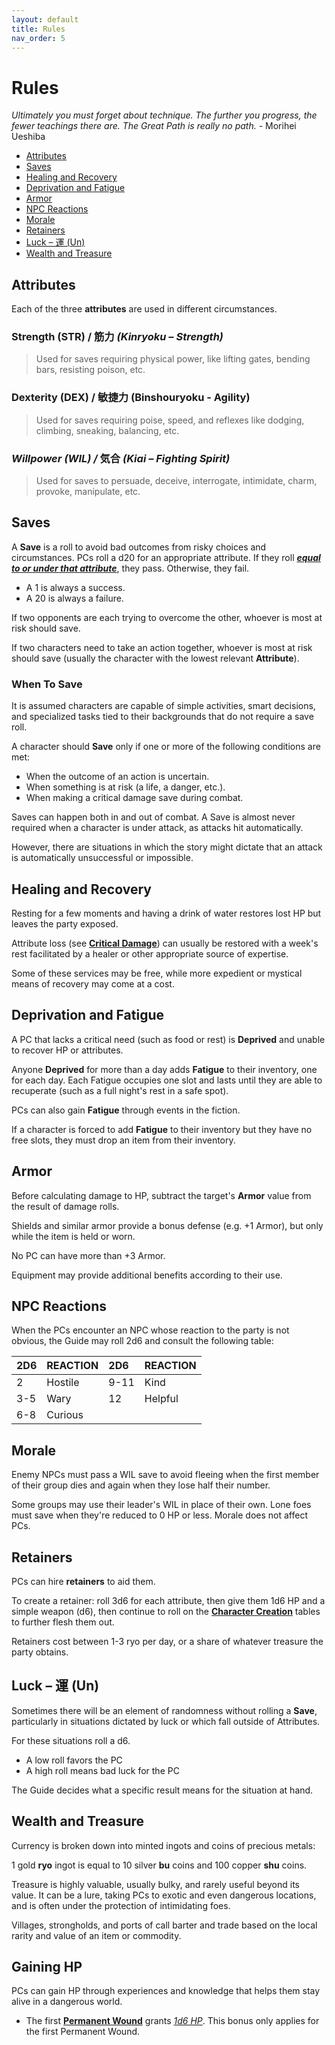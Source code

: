 ```yaml
---
layout: default
title: Rules
nav_order: 5
---
```

# Rules

*Ultimately you must forget about technique. The further you progress, the fewer teachings there are. The Great Path is really no path.* - Morihei Ueshiba

- [Attributes](https://jasonkenney.github.io/Ikezu-ishi/04-rules.html#attributes)  
- [Saves](https://jasonkenney.github.io/Ikezu-ishi/04-rules.html#saves)  
- [Healing and Recovery](https://jasonkenney.github.io/Ikezu-ishi/04-rules.html#healing-and-recovery)  
- [Deprivation and Fatigue](https://jasonkenney.github.io/Ikezu-ishi/04-rules.html#deprivation-and-fatigue)  
- [Armor](https://jasonkenney.github.io/Ikezu-ishi/04-rules.html#armor)  
- [NPC Reactions](https://jasonkenney.github.io/Ikezu-ishi/04-rules.html#npc-reactions)  
- [Morale](https://jasonkenney.github.io/Ikezu-ishi/04-rules.html#morale)  
- [Retainers](https://jasonkenney.github.io/Ikezu-ishi/04-rules.html#retainers)  
- [Luck – 運 (Un)](https://jasonkenney.github.io/Ikezu-ishi/04-rules.html#luck-–-運-un)  
- [Wealth and Treasure](https://jasonkenney.github.io/Ikezu-ishi/04-rules.html#wealth-and-treasure)  

## Attributes

Each of the three **attributes** are used in different circumstances.

### Strength (STR) / 筋力 *(Kinryoku – Strength)*

> Used for saves requiring physical power, like lifting gates, bending bars, resisting poison, etc.

### Dexterity (DEX) / 敏捷力 (Binshouryoku - Agility)

> Used for saves requiring poise, speed, and reflexes like dodging, climbing, sneaking, balancing, etc.

### *Willpower (WIL) /* 気合 *(Kiai – Fighting Spirit)*

> Used for saves to persuade, deceive, interrogate, intimidate, charm, provoke, manipulate, etc.

## Saves

A **Save** is a roll to avoid bad outcomes from risky choices and circumstances. PCs roll a d20 for an appropriate attribute. If they roll ***<u>equal to or under that attribute</u>***, they pass. Otherwise, they fail.

- A 1 is always a success.
- A 20 is always a failure.

If two opponents are each trying to overcome the other, whoever is most at risk should save.

If two characters need to take an action together, whoever is most at risk should save (usually the character with the lowest relevant **Attribute**).

### When To Save

It is assumed characters are capable of simple activities, smart decisions, and specialized tasks tied to their backgrounds that do not require a save roll.

A character should **Save** only if one or more of the following conditions are met:

- When the outcome of an action is uncertain.
- When something is at risk (a life, a danger, etc.).
- When making a critical damage save during combat.

Saves can happen both in and out of combat. A Save is almost never required when a character is under attack, as attacks hit automatically.

However, there are situations in which the story might dictate that an attack is automatically unsuccessful or impossible.

## Healing and Recovery

Resting for a few moments and having a drink of water restores lost HP but leaves the party exposed.

Attribute loss (see [**Critical Damage**](05-combat#critical-damage)) can usually be restored with a week's rest facilitated by a healer or other appropriate source of expertise.

Some of these services may be free, while more expedient or mystical means of recovery may come at a cost.

## Deprivation and Fatigue

A PC that lacks a critical need (such as food or rest) is **Deprived** and unable to recover HP or attributes.

Anyone **Deprived** for more than a day adds **Fatigue** to their inventory, one for each day. Each Fatigue occupies one slot and lasts until they are able to recuperate (such as a full night's rest in a safe spot).

PCs can also gain **Fatigue** through events in the fiction.

If a character is forced to add **Fatigue** to their inventory but they have no free slots, they must drop an item from their inventory.

## Armor

Before calculating damage to HP, subtract the target's **Armor** value from the result of damage rolls.

Shields and similar armor provide a bonus defense (e.g. +1 Armor), but only while the item is held or worn.

No PC can have more than +3 Armor.

Equipment may provide additional benefits according to their use.

## NPC Reactions

When the PCs encounter an NPC whose reaction to the party is not obvious, the Guide may roll 2d6 and consult the following table:

| 2D6 | REACTION | 2D6  | REACTION |
|:----|:---------|:-----|:---------|
| 2   | Hostile  | 9-11 | Kind     |
| 3-5 | Wary     | 12   | Helpful  |
| 6-8 | Curious  |      |          |

## Morale

Enemy NPCs must pass a WIL save to avoid fleeing when the first member of their group dies and again when they lose half their number.

Some groups may use their leader's WIL in place of their own. Lone foes must save when they're reduced to 0 HP or less. Morale does not affect PCs.

## Retainers

PCs can hire **retainers** to aid them.

To create a retainer: roll 3d6 for each attribute, then give them 1d6 HP and a simple weapon (d6), then continue to roll on the [**Character Creation**](02-creating.html#creating-your-character) tables to further flesh them out.

Retainers cost between 1-3 ryo per day, or a share of whatever treasure the party obtains.

## Luck – 運 (Un)

Sometimes there will be an element of randomness without rolling a **Save**, particularly in situations dictated by luck or which fall outside of Attributes.

For these situations roll a d6.

- A low roll favors the PC
- A high roll means bad luck for the PC

The Guide decides what a specific result means for the situation at hand.

## Wealth and Treasure

Currency is broken down into minted ingots and coins of precious metals:

1 gold **ryo** ingot is equal to 10 silver **bu** coins and 100 copper **shu** coins.

Treasure is highly valuable, usually bulky, and rarely useful beyond its value. It can be a lure, taking PCs to exotic and even dangerous locations, and is often under the protection of intimidating foes.

Villages, strongholds, and ports of call barter and trade based on the local rarity and value of an item or commodity.

## Gaining HP

PCs can gain HP through experiences and knowledge that helps them stay alive in a dangerous world.

- The first [**Permanent Wound**](05-combat#wounds) grants *<u>1d6 HP</u>*. This bonus only applies for the first Permanent Wound.
